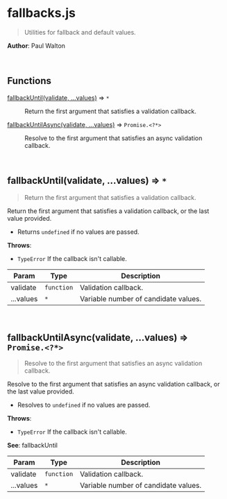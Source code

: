 

<br><a name="fallbacks.js"></a>

# fallbacks.js
> Utilities for fallback and default values.

**Author**: Paul Walton  

<br>

## Functions

<dl>
<dt><a href="docs/fallbackUntil.md">fallbackUntil(validate, ...values)</a> ⇒ <code>*</code></dt>
<dd><p>Return the first argument that satisfies a validation callback.</p>
</dd>
<dt><a href="docs/fallbackUntilAsync.md">fallbackUntilAsync(validate, ...values)</a> ⇒ <code>Promise.&lt;?*&gt;</code></dt>
<dd><p>Resolve to the first argument that satisfies an async validation callback.</p>
</dd>
</dl>


<br><a name="fallbackUntil"></a>

## fallbackUntil(validate, ...values) ⇒ <code>\*</code>
> Return the first argument that satisfies a validation callback.

Return the first argument that satisfies a validation callback, or the last value provided.
* Returns `undefined` if no values are passed.

**Throws**:

- <code>TypeError</code> If the callback isn't callable.


| Param | Type | Description |
| --- | --- | --- |
| validate | <code>function</code> | Validation callback. |
| ...values | <code>\*</code> | Variable number of candidate values. |


<br><a name="fallbackUntilAsync"></a>

## fallbackUntilAsync(validate, ...values) ⇒ <code>Promise.&lt;?\*&gt;</code>
> Resolve to the first argument that satisfies an async validation callback.

Resolve to the first argument that satisfies an async validation callback, or the last value provided.
* Resolves to `undefined` if no values are passed.

**Throws**:

- <code>TypeError</code> If the callback isn't callable.

**See**: fallbackUntil  

| Param | Type | Description |
| --- | --- | --- |
| validate | <code>function</code> | Validation callback. |
| ...values | <code>\*</code> | Variable number of candidate values. |

